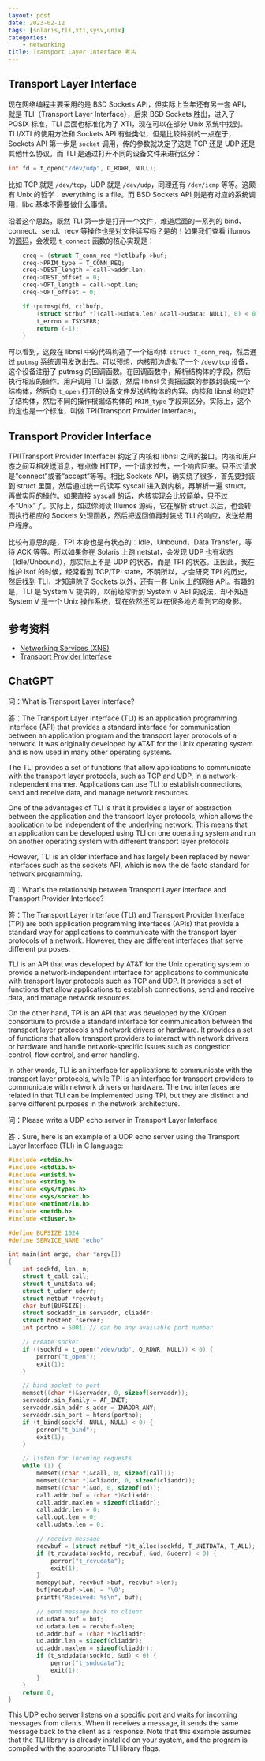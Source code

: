 ```yaml
---
layout: post
date: 2023-02-12
tags: [solaris,tli,xti,sysv,unix]
categories:
    - networking
title: Transport Layer Interface 考古
---
```


## Transport Layer Interface

现在网络编程主要采用的是 BSD Sockets API，但实际上当年还有另一套 API，就是 TLI（Transport Layer Interface），后来 BSD Sockets 胜出，进入了 POSIX 标准，TLI 后面也标准化为了 XTI，现在可以在部分 Unix 系统中找到。TLI/XTI 的使用方法和 Sockets API 有些类似，但是比较特别的一点在于，Sockets API 第一步是 `socket` 调用，传的参数就决定了这是 TCP 还是 UDP 还是其他什么协议，而 TLI 是通过打开不同的设备文件来进行区分：

```c
int fd = t_open("/dev/udp", O_RDWR, NULL);
```

比如 TCP 就是 `/dev/tcp`，UDP 就是 `/dev/udp`，同理还有 `/dev/icmp` 等等。这颇有 Unix 的哲学：everything is a file。而 BSD Sockets API 则是有对应的系统调用，libc 基本不需要做什么事情。

沿着这个思路，既然 TLI 第一步是打开一个文件，难道后面的一系列的 bind、connect、send、recv 等操作也是对文件读写吗？是的！如果我们查看 illumos 的[源码](https://github.com/illumos/illumos-gate/blob/46f52c84cb830d1636c093bd5c2d83074aeaf21c/usr/src/lib/libnsl/nsl/_conn_util.c#L76-L82)，会发现 `t_connect` 函数的核心实现是：

```c
	creq = (struct T_conn_req *)ctlbufp->buf;
	creq->PRIM_type = T_CONN_REQ;
	creq->DEST_length = call->addr.len;
	creq->DEST_offset = 0;
	creq->OPT_length = call->opt.len;
	creq->OPT_offset = 0;

	if (putmsg(fd, ctlbufp,
	    (struct strbuf *)(call->udata.len? &call->udata: NULL), 0) < 0) {
		t_errno = TSYSERR;
		return (-1);
	}
```

可以看到，这段在 libnsl 中的代码构造了一个结构体 `struct T_conn_req`，然后通过 `putmsg` 系统调用发送出去。可以预想，内核那边虚拟了一个 `/dev/tcp` 设备，这个设备注册了 putmsg 的回调函数。在回调函数中，解析结构体的字段，然后执行相应的操作。用户调用 TLI 函数，然后 libnsl 负责把函数的参数封装成一个结构体，然后向 `t_open` 打开的设备文件发送结构体的内容。内核和 libnsl 约定好了结构体，然后不同的操作根据结构体的 `PRIM_type` 字段来区分。实际上，这个约定也是一个标准，叫做 TPI(Transport Provider Interface)。

## Transport Provider Interface

TPI(Transport Provider Interface) 约定了内核和 libnsl 之间的接口。内核和用户态之间互相发送消息，有点像 HTTP，一个请求过去，一个响应回来。只不过请求是“connect”或者“accept”等等。相比 Sockets API，确实绕了很多，首先要封装到 struct 里面，然后通过统一的读写 syscall 进入到内核，再解析一遍 struct，再做实际的操作。如果直接 syscall 的话，内核实现会比较简单，只不过不“Unix”了。实际上，如过你阅读 Illumos 源码，它在解析 struct 以后，也会转而执行相应的 Sockets 处理函数，然后把返回值再封装成 TLI 的响应，发送给用户程序。

比较有意思的是，TPI 本身也是有状态的：Idle，Unbound，Data Transfer，等待 ACK 等等。所以如果你在 Solaris 上跑 netstat，会发现 UDP 也有状态（Idle/Unbound），那实际上不是 UDP 的状态，而是 TPI 的状态。正因此，我在维护 lsof 的时候，经常看到 TCP/TPI state，不明所以，才会研究 TPI 的历史，然后找到 TLI，才知道除了 Sockets 以外，还有一套 Unix 上的网络 API。有趣的是，TLI 是 System V 提供的，以前经常听到 System V ABI 的说法，却不知道 System V 是一个 Unix 操作系统，现在依然还可以在很多地方看到它的身影。

## 参考资料

- [Networking Services (XNS)](https://pubs.opengroup.org/onlinepubs/9647699/toc.pdf)
- [Transport Provider Interface](http://www.openss7.org/docs/tpi.pdf)

## ChatGPT

问：What is Transport Layer Interface?

答：The Transport Layer Interface (TLI) is an application programming interface (API) that provides a standard interface for communication between an application program and the transport layer protocols of a network. It was originally developed by AT&T for the Unix operating system and is now used in many other operating systems.

The TLI provides a set of functions that allow applications to communicate with the transport layer protocols, such as TCP and UDP, in a network-independent manner. Applications can use TLI to establish connections, send and receive data, and manage network resources.

One of the advantages of TLI is that it provides a layer of abstraction between the application and the transport layer protocols, which allows the application to be independent of the underlying network. This means that an application can be developed using TLI on one operating system and run on another operating system with different transport layer protocols.

However, TLI is an older interface and has largely been replaced by newer interfaces such as the sockets API, which is now the de facto standard for network programming.

问：What's the relationship between Transport Layer Interface and Transport Provider Interface?

答：The Transport Layer Interface (TLI) and Transport Provider Interface (TPI) are both application programming interfaces (APIs) that provide a standard way for applications to communicate with the transport layer protocols of a network. However, they are different interfaces that serve different purposes.

TLI is an API that was developed by AT&T for the Unix operating system to provide a network-independent interface for applications to communicate with transport layer protocols such as TCP and UDP. It provides a set of functions that allow applications to establish connections, send and receive data, and manage network resources.

On the other hand, TPI is an API that was developed by the X/Open consortium to provide a standard interface for communication between the transport layer protocols and network drivers or hardware. It provides a set of functions that allow transport providers to interact with network drivers or hardware and handle network-specific issues such as congestion control, flow control, and error handling.

In other words, TLI is an interface for applications to communicate with the transport layer protocols, while TPI is an interface for transport providers to communicate with network drivers or hardware. The two interfaces are related in that TLI can be implemented using TPI, but they are distinct and serve different purposes in the network architecture.

问：Please write a UDP echo server in Transport Layer Interface

答：Sure, here is an example of a UDP echo server using the Transport Layer Interface (TLI) in C language:

```c
#include <stdio.h>
#include <stdlib.h>
#include <unistd.h>
#include <string.h>
#include <sys/types.h>
#include <sys/socket.h>
#include <netinet/in.h>
#include <netdb.h>
#include <tiuser.h>

#define BUFSIZE 1024
#define SERVICE_NAME "echo"

int main(int argc, char *argv[])
{
    int sockfd, len, n;
    struct t_call call;
    struct t_unitdata ud;
    struct t_uderr uderr;
    struct netbuf *recvbuf;
    char buf[BUFSIZE];
    struct sockaddr_in servaddr, cliaddr;
    struct hostent *server;
    int portno = 5001; // can be any available port number

    // create socket
    if ((sockfd = t_open("/dev/udp", O_RDWR, NULL)) < 0) {
        perror("t_open");
        exit(1);
    }

    // bind socket to port
    memset((char *)&servaddr, 0, sizeof(servaddr));
    servaddr.sin_family = AF_INET;
    servaddr.sin_addr.s_addr = INADDR_ANY;
    servaddr.sin_port = htons(portno);
    if (t_bind(sockfd, NULL, NULL) < 0) {
        perror("t_bind");
        exit(1);
    }

    // listen for incoming requests
    while (1) {
        memset((char *)&call, 0, sizeof(call));
        memset((char *)&cliaddr, 0, sizeof(cliaddr));
        memset((char *)&ud, 0, sizeof(ud));
        call.addr.buf = (char *)&cliaddr;
        call.addr.maxlen = sizeof(cliaddr);
        call.addr.len = 0;
        call.opt.len = 0;
        call.udata.len = 0;

        // receive message
        recvbuf = (struct netbuf *)t_alloc(sockfd, T_UNITDATA, T_ALL);
        if (t_rcvudata(sockfd, recvbuf, &ud, &uderr) < 0) {
            perror("t_rcvudata");
            exit(1);
        }
        memcpy(buf, recvbuf->buf, recvbuf->len);
        buf[recvbuf->len] = '\0';
        printf("Received: %s\n", buf);

        // send message back to client
        ud.udata.buf = buf;
        ud.udata.len = recvbuf->len;
        ud.addr.buf = (char *)&cliaddr;
        ud.addr.len = sizeof(cliaddr);
        ud.addr.maxlen = sizeof(cliaddr);
        if (t_sndudata(sockfd, &ud) < 0) {
            perror("t_sndudata");
            exit(1);
        }
    }
    return 0;
}
```

This UDP echo server listens on a specific port and waits for incoming messages from clients. When it receives a message, it sends the same message back to the client as a response. Note that this example assumes that the TLI library is already installed on your system, and the program is compiled with the appropriate TLI library flags.